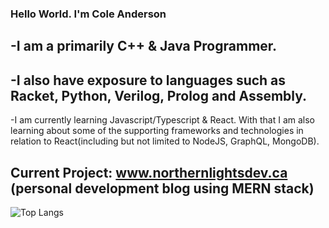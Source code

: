 ### Hello World. I'm Cole Anderson

-I am a primarily C++ & Java Programmer. 
---
-I also have exposure to languages such as Racket, Python, Verilog, Prolog and Assembly. 
---
-I am currently learning Javascript/Typescript & React. With that I am also learning about some of the supporting frameworks and technologies in relation to React(including but not limited to NodeJS, GraphQL, MongoDB). 

Current Project: www.northernlightsdev.ca (personal development blog using MERN stack)
---

![Top Langs](https://github-readme-stats.vercel.app/api/top-langs/?username=sinpulse&langs_count=8&theme=tokyonight&&exclude_repo=ALUProject-4210,computerArchitecture-3615,halo-devkit&hide=css,makefile,html,cmake,shell&layout=compact)


